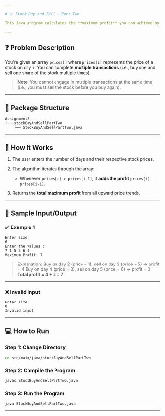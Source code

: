 ```yaml
---

# 📈 Stock Buy and Sell - Part Two

This Java program calculates the **maximum profit** you can achieve by performing **as many buy and sell transactions** as you like, given an array of stock prices over `n` days.

---
```


## ❓ Problem Description

You're given an array `prices[]` where `prices[i]` represents the price of a stock on day `i`. You can complete **multiple transactions** (i.e., buy one and sell one share of the stock multiple times).

> **Note:** You cannot engage in multiple transactions at the same time (i.e., you must sell the stock before you buy again).

---

## 📂 Package Structure

```
Assignment2  
└── stockBuyAndSellPartTwo  
    └── StockBuyAndSellPartTwo.java
```

---

## 🚀 How It Works

1. The user enters the number of days and their respective stock prices.
2. The algorithm iterates through the array:

   * Whenever `prices[i] > prices[i-1]`, it **adds the profit** `prices[i] - prices[i-1]`.
3. Returns the **total maximum profit** from all upward price trends.

---

## 🧾 Sample Input/Output

### ✅ Example 1

```
Enter size: 
6
Enter the values : 
7 1 5 3 6 4
Maximum Profit: 7
```

> Explanation:
> Buy on day 2 (price = 1), sell on day 3 (price = 5) → profit = 4
> Buy on day 4 (price = 3), sell on day 5 (price = 6) → profit = 3
> **Total profit = 4 + 3 = 7**

---

### ❌ Invalid Input

```
Enter size: 
0
Invalid input
```

---

## 💻 How to Run

### **Step 1: Change Directory**

```bash
cd src/main/java/stockBuyAndSellPartTwo
```

### **Step 2: Compile the Program**

```bash
javac StockBuyAndSellPartTwo.java
```

### **Step 3: Run the Program**

```bash
java StockBuyAndSellPartTwo.java
```

---
